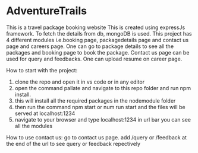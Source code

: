 # AdventureTrails
This is a travel package booking website
This is created using expressJs framework. To fetch the details from db, mongoDB is used.
This project has 4 different modules i.e.booking page, packagedetails page and contact us page and careers page.
One can go to package details to see all the packages and booking page to book the package.
Contact us page can be used for query and feedbacks.
One can upload resume on career page.

How to start with the project:
  1. clone the repo and open it in vs code or in any editor
 2. open the command pallate and navigate to this repo folder and run npm install.
3. this will install all the required packages in the nodemodule folder
4. then run the command npm start or num run start
and the files will be served at localhost:1234
5. navigate to your browser and type localhost:1234 in url bar
you can see all the modules

How to use contact us:
go to contact us page.
add /query or /feedback at the end of the url to see query or feedback repectively




